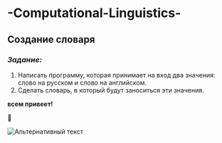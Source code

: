 # -Computational-Linguistics-
## Создание словаря


### *Задание:*
1. Написать программу, которая принимает на вход два значения: слово на русском и слово на английском. 
2. Сделать словарь, в который будут заноситься эти значения.

**всем привеет!**

:crescent_moon:



![Альтернативный текст](https://i.pinimg.com/736x/c9/d6/bd/c9d6bdec9f55eb5e649138ce446aeacc.jpg)
